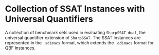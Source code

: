 # Collection of SSAT Instances with Universal Quantifiers

A collection of benchmark sets used in evaluating `SharpSSAT-dual`, the universal quantifier extension of `SharpSSAT`.
The SSAT instances are represented in the `.sdimacs` format, which extends the `.qdimacs` format for QBF instances.
